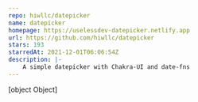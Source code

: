 ```yaml
---
repo: hiwllc/datepicker
name: datepicker
homepage: https://uselessdev-datepicker.netlify.app
url: https://github.com/hiwllc/datepicker
stars: 193
starredAt: 2021-12-01T06:06:54Z
description: |-
    A simple datepicker with Chakra-UI and date-fns
---
```


[object Object]
